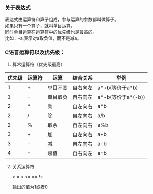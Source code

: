 ### 关于表达式  

表达式由运算符和算子组成，参与运算的参数都叫做算子。  
如果只有一个算子，就叫单目运算，  
同时单目运算在运算符中的优先级也是最高的。  
比如：-a,表示对a取负值，而不是减a。  

### C语言运算符以及优先级： 

1. 算术运算符（优先级最高）

|优先级|运算符|运算    |结合关系|举例        |
|------|-----|--------|-------|------------|
|  1   |+    |单目不变|自右向左|a*+b(等价于a*b)   |
|  1   |-    |单目取负|自右向左|a*-b(等价于a*(-b))|
|  2   |*    |乘     |自左向右|a*b|
|  2   |/    |除     |自左向右|a/b|
|  2   |%    |取余   |自左向右|a%b|
|  3   |+    |加     |自左向右|a+b|
|  3   |-    |减     |自左向右|a-b|
|  4   |=    |赋值   | 自右向左|a=b|

2. 关系运算符

   \>	=	<	<=	==	!= 

   输出的值为1或者0

